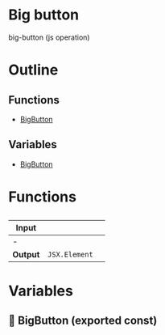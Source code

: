 # Big button

big-button (js operation)



# Outline

## Functions

- [BigButton](#BigButton)

## Variables

- [BigButton](#bigbutton)



# Functions

## <BigButton />

| Input      |    |    |
| ---------- | -- | -- |
| - | | |
| **Output** | `JSX.Element`   |    |


# Variables

## 📄 BigButton (exported const)

